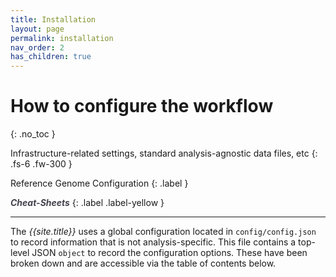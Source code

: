 ```yaml
---
title: Installation
layout: page
permalink: installation
nav_order: 2
has_children: true
---
```


# How to configure the workflow
{: .no_toc }

Infrastructure-related settings, standard analysis-agnostic data files, etc
{: .fs-6 .fw-300 }

Reference Genome Configuration
{: .label }

<a href="{{ site.baseurl }}/cheat-sheets/quickstart" style="color: #44434d; text-decoration: none;" target="_blank"><strong><i>Cheat-Sheets</i></strong></a>
{: .label .label-yellow }

---

The <i>{{site.title}}</i> uses a global configuration located in `config/config.json` to record information that is not analysis-specific. This file contains a top-level JSON `object` to record the configuration options. These have been broken down and are accessible via the table of contents below.
